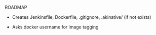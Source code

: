 


ROADMAP

- Creates Jenkinsfile, Dockerfile, .gitignore, .akinative/ (if not exists)

- Asks docker username for image tagging